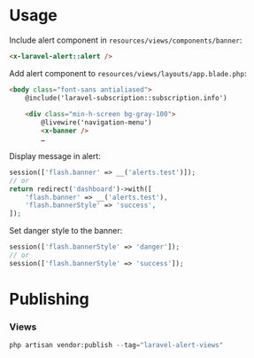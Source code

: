 # Usage
Include alert component in `resources/views/components/banner`:
```html
<x-laravel-alert::alert />
```

Add alert component to `resources/views/layouts/app.blade.php`:
```html
<body class="font-sans antialiased">
    @include('laravel-subscription::subscription.info')
    
    <div class="min-h-screen bg-gray-100">
        @livewire('navigation-menu')
        <x-banner />
        …
```

Display message in alert:
```php
session(['flash.banner' => __('alerts.test')]);
// or
return redirect('dashboard')->with([
    'flash.banner' => __('alerts.test'),
    'flash.bannerStyle' => 'success',
]);
```

Set danger style to the banner:
```php
session(['flash.bannerStyle' => 'danger']);
// or
session(['flash.bannerStyle' => 'success']);
```

# Publishing
### Views
```php
php artisan vendor:publish --tag="laravel-alert-views"
```